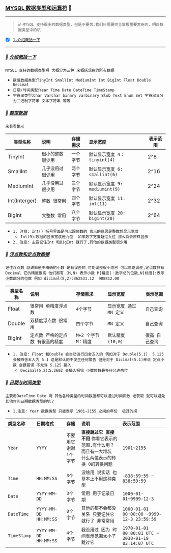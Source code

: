### [MYSQL 数据类型和运算符](#top) :herb: <b id="top"></b>

-----
> :arrow_lower_left: `MYSQL 支持很多的数据类型，但是不要慌,我们只需要完全掌握重要常用的，明白数据类型中的坑`

- [x] [`1.介绍概括一下`](#intro)

----

##### :triangular_flag_on_post: [介绍概括一下](#top) <b id="intro"></b> 
`MYSQL 支持的数据类型啊 大概分为三种 来概括现在的所有数据`
* `数值数据类型`:`TinyInt SmallInt MediumInt Int BigInt Float Double Decimal`
* `日期/时间类型`:`Year Time Date DateTime TimeStamp`
* `字符串类型`:`Char Varchar binary varbinary Blob Text Enum Set 字符串又分为二进制字符串 文本字符串 等等`


##### :triangular_flag_on_post: [整型数据](#top) <b id="int"></b> 
`来看看整形`

|`类型名称`|`说明`|`存储需求`|`显示宽度`|`表示范围`|
|---------|:---|:----|:----|-----|
|TinyInt |`很小的整数 很少用` |`一个字节` | `默认显示宽度 4：tinyint(4) `| 2^8 |
|SmallInt|`几乎没用过 很少用`|`两个字节`|`默认显示宽度 6: smallint(6)`|2^16|
|MediumInt|`几乎没用过 很少用`|`三个字节`|`默认显示宽度 9: mediumint(9)`|2^24|
|Int(Interger)|`整数 很常用`|`四个字节`|`默认显示宽度 11: int(11)`|2^32|
|BigInt|`大整数 常用`|`八个字节`|`默认显示宽度 20: bigint(20)`|2^64|

* `1. 注意: Int() 括号里面是可以跟位数的 表示的意思是整数想显示宽度`
   * `Int(9)`:`数据的显示宽度是九位  如果数字宽度超过九位 那么将会原样显示`
* `2. 注意: 主要记住Int 和BigInt 就行了,其他的数据类型很少用`

##### :triangular_flag_on_post: [浮点数和定点数数据](#top) <b id="int"></b> 
`记住浮点数 就说嘛是不精确的小数 是有误差的 可能误差很小而已 可以忽略误差,定点数只有Decimal 它的精度很高 他们都有 (M,N) 表示小数 M[精度]：数字总的位数,N[标度]:表示小数部分的位数 例如 dicimal(8,2):862531.12  988812.00 `

|`类型名称`|`说明`|`存储需求`|`显示宽度`|`表示范围`|
|---------|:---|:----|:----|-----|
|Float|`很常用 单精度浮点数`|`4个字节`|`显示宽度 通过MN 定义`|`自己查询`|
|Double|`双精度浮点数 很常用`|`四个字节`|`MN 定义`|`自己查询`|
|BigInt|`定点数 严格的定点数 有很高的精度`|`M+2 个字节 M：精度`|`默认精度 (10,0）`|`很高 自己查询`|


* `1. 注意: Float 和Double 会自动进行四舍五入的 例如对于 Double(5.1)  5.125 会被四舍五入为 5.1 这是默认的不发生任何警告 但是对于 Dicimal(5.1)来说 定点小数 会报错误 不允许 5.125 插入`
   * `Decimal(5.2)`:`5.2602 会插入报错 小数位数最多只允许两位`

##### :triangular_flag_on_post: [日期与时间类型](#top) <b id="timeday"></b> 
`主要用DateTime Date 啊 其他各种类型的时间数据都可以通过时间函数 老获取 就可以避免其他时间日期数据类型的坑了`

* `1.注意: Year 数据类型 只能表示 1901~2155 之间的年份  极其的捞`

|`类型名称`|`日期格式`|`存储`|`说明`|`表示范围`|
|:-----|:------|:-----|:-----|:------|
|`Year` |`YYYY` | `不要用它谢谢` `1个字节`|**`直接跳过它 直接不用`** `你看它表示的范围,有什么用？而且有一大堆坑 什么两位表示的转换 0的转换问题`  |`1901~2155` |
|`Time` |`HH:MM:SS`  |`3个字节` |`没啥用 说实话 也基本上不用这种类型` |`-838:59:59 ~ 838:59:59` |
|`Date` |`YYYY-MM-DD` |`3个字节` |`常用 用于记录日期` |`1000-01-01~9999-12-3`|
|`DateTime` |`YYYY-MM-DD HH:MM:SS` |`8个字节` |`其他的都不会都没关系 只要记住它就行了 非常常用` |`1000-01-01 00:00:00 ~9999-12-3 23:59:59` |
|`TimeStamp` |`YYYY-MM-DD HH:MM:SS` |`4个字节`|`我没用过 因为 时间表示范围太小了 跳过它`  |`1970-01-01 00:00:01 UTC ~ 2038-01-19 03:14:07 UTC`|
























